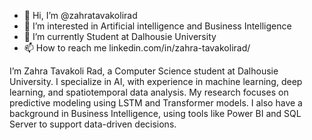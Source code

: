 - 👋 Hi, I’m @zahratavakolirad
- 👀 I’m interested in Artificial intelligence and Business Intelligence
- 🌱 I’m currently Student at Dalhousie University
- 📫 How to reach me linkedin.com/in/zahra-tavakolirad/

 I’m Zahra Tavakoli Rad, a Computer Science student at Dalhousie University. I specialize in AI, with experience in machine learning, deep learning, and spatiotemporal data analysis. My research focuses on predictive modeling using LSTM and Transformer models. I also have a background in Business Intelligence, using tools like Power BI and SQL Server to support data-driven decisions.
